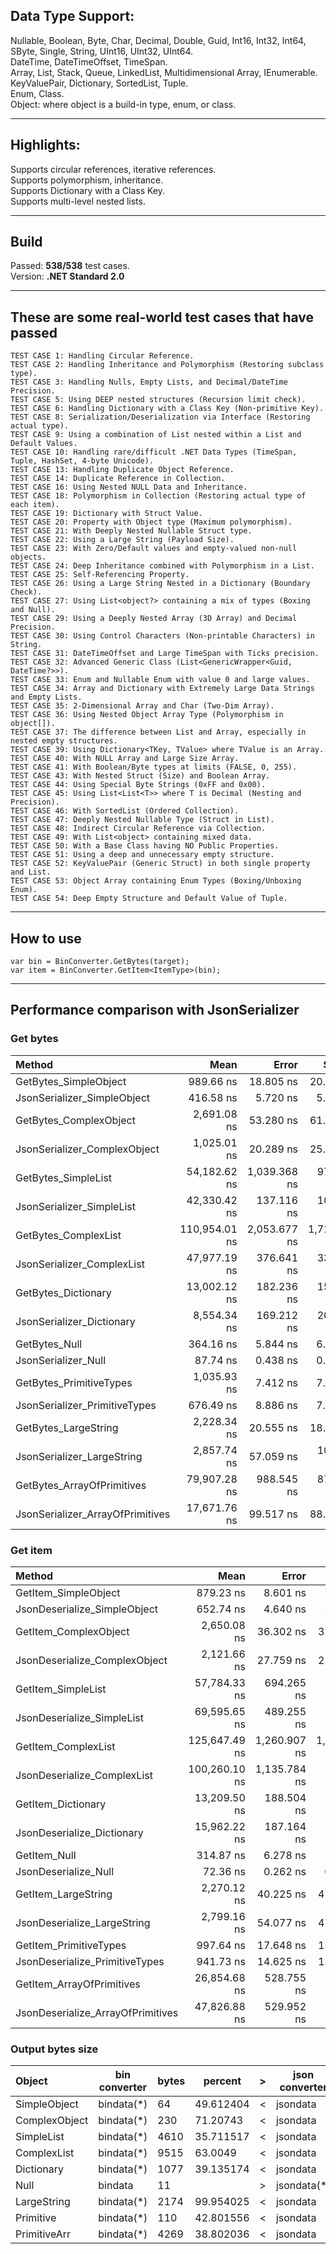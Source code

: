 ﻿## Data Type Support:

Nullable, Boolean, Byte, Char, Decimal, Double, Guid, Int16, Int32, Int64, SByte, Single, String, UInt16, UInt32, UInt64.  
DateTime, DateTimeOffset, TimeSpan.  
Array, List, Stack, Queue, LinkedList, Multidimensional Array, IEnumerable.  
KeyValuePair, Dictionary, SortedList, Tuple.  
Enum, Class.  
Object: where object is a build-in type, enum, or class.  

-----

## Highlights:

Supports circular references, iterative references.  
Supports polymorphism, inheritance.  
Supports Dictionary with a Class Key.  
Supports multi-level nested lists.  

-----

## Build

Passed: **538/538** test cases.  
Version: **.NET Standard 2.0**  

-----

## These are some real-world test cases that have passed

```
TEST CASE 1: Handling Circular Reference.
TEST CASE 2: Handling Inheritance and Polymorphism (Restoring subclass type).
TEST CASE 3: Handling Nulls, Empty Lists, and Decimal/DateTime Precision.
TEST CASE 5: Using DEEP nested structures (Recursion limit check).
TEST CASE 6: Handling Dictionary with a Class Key (Non-primitive Key).
TEST CASE 8: Serialization/Deserialization via Interface (Restoring actual type).
TEST CASE 9: Using a combination of List nested within a List and Default Values.
TEST CASE 10: Handling rare/difficult .NET Data Types (TimeSpan, Tuple, HashSet, 4-byte Unicode).
TEST CASE 13: Handling Duplicate Object Reference.
TEST CASE 14: Duplicate Reference in Collection.
TEST CASE 16: Using Nested NULL Data and Inheritance.
TEST CASE 18: Polymorphism in Collection (Restoring actual type of each item).
TEST CASE 19: Dictionary with Struct Value.
TEST CASE 20: Property with Object type (Maximum polymorphism).
TEST CASE 21: With Deeply Nested Nullable Struct type.
TEST CASE 22: Using a Large String (Payload Size).
TEST CASE 23: With Zero/Default values and empty-valued non-null objects.
TEST CASE 24: Deep Inheritance combined with Polymorphism in a List.
TEST CASE 25: Self-Referencing Property.
TEST CASE 26: Using a Large String Nested in a Dictionary (Boundary Check).
TEST CASE 27: Using List<object?> containing a mix of types (Boxing and Null).
TEST CASE 29: Using a Deeply Nested Array (3D Array) and Decimal Precision.
TEST CASE 30: Using Control Characters (Non-printable Characters) in String.
TEST CASE 31: DateTimeOffset and Large TimeSpan with Ticks precision.
TEST CASE 32: Advanced Generic Class (List<GenericWrapper<Guid, DateTime?>>).
TEST CASE 33: Enum and Nullable Enum with value 0 and large values.
TEST CASE 34: Array and Dictionary with Extremely Large Data Strings and Empty Lists.
TEST CASE 35: 2-Dimensional Array and Char (Two-Dim Array).
TEST CASE 36: Using Nested Object Array Type (Polymorphism in object[]).
TEST CASE 37: The difference between List and Array, especially in nested empty structures.
TEST CASE 39: Using Dictionary<TKey, TValue> where TValue is an Array.
TEST CASE 40: With NULL Array and Large Size Array.
TEST CASE 41: With Boolean/Byte types at limits (FALSE, 0, 255).
TEST CASE 43: With Nested Struct (Size) and Boolean Array.
TEST CASE 44: Using Special Byte Strings (0xFF and 0x00).
TEST CASE 45: Using List<List<T>> where T is Decimal (Nesting and Precision).
TEST CASE 46: With SortedList (Ordered Collection).
TEST CASE 47: Deeply Nested Nullable Type (Struct in List).
TEST CASE 48: Indirect Circular Reference via Collection.
TEST CASE 49: With List<object> containing mixed data.
TEST CASE 50: With a Base Class having NO Public Properties.
TEST CASE 51: Using a deep and unnecessary empty structure.
TEST CASE 52: KeyValuePair (Generic Struct) in both single property and List.
TEST CASE 53: Object Array containing Enum Types (Boxing/Unboxing Enum).
TEST CASE 54: Deep Empty Structure and Default Value of Tuple.
```

-----

## How to use

```
var bin = BinConverter.GetBytes(target);
var item = BinConverter.GetItem<ItemType>(bin);
```

-----

## Performance comparison with JsonSerializer

### Get bytes

| Method | Mean | Error | StdDev | Gen0 | Gen1 | Allocated |
| :--- | ---: | ---: | ---: | ---: | ---: | ---: |
| GetBytes\_SimpleObject | 989.66 ns | 18.805 ns | 20.121 ns | 0.4101 | 0.0019 | 3440 B |
| JsonSerializer\_SimpleObject | 416.58 ns | 5.720 ns | 5.070 ns | 0.0181 | - | 152 B |
| GetBytes\_ComplexObject | 2,691.08 ns | 53.280 ns | 61.357 ns | 0.7248 | 0.0038 | 6080 B |
| JsonSerializer\_ComplexObject | 1,025.01 ns | 20.289 ns | 25.660 ns | 0.0744 | - | 632 B |
| GetBytes\_SimpleList | 54,182.62 ns | 1,039.368 ns | 972.225 ns | 12.4512 | 0.0610 | 104544 B |
| JsonSerializer\_SimpleList | 42,330.42 ns | 137.116 ns | 107.051 ns | 1.5869 | - | 13760 B |
| GetBytes\_ComplexList | 110,954.01 ns | 2,053.677 ns | 1,714.913 ns | 22.5830 | 3.1738 | 189440 B |
| JsonSerializer\_ComplexList | 47,977.19 ns | 376.641 ns | 333.883 ns | 1.7700 | - | 15288 B |
| GetBytes\_Dictionary | 13,002.12 ns | 182.236 ns | 152.175 ns | 2.9755 | 0.0610 | 24952 B |
| JsonSerializer\_Dictionary | 8,554.34 ns | 169.212 ns | 201.435 ns | 0.3662 | - | 3096 B |
| GetBytes\_Null | 364.16 ns | 5.844 ns | 6.253 ns | 0.2770 | 0.0019 | 2320 B |
| JsonSerializer\_Null | 87.74 ns | 0.438 ns | 0.388 ns | 0.0038 | - | 32 B |
| GetBytes\_PrimitiveTypes | 1,035.93 ns | 7.412 ns | 7.280 ns | 0.4234 | 0.0019 | 3544 B |
| JsonSerializer\_PrimitiveTypes | 676.49 ns | 8.886 ns | 7.420 ns | 0.0324 | - | 272 B |
| GetBytes\_LargeString | 2,228.34 ns | 20.555 ns | 18.221 ns | 1.6785 | 0.0267 | 14040 B |
| JsonSerializer\_LargeString | 2,857.74 ns | 57.059 ns | 109.933 ns | 0.2556 | - | 2144 B |
| GetBytes\_ArrayOfPrimitives | 79,907.28 ns | 988.545 ns | 876.320 ns | 10.6201 | 0.2441 | 89024 B |
| JsonSerializer\_ArrayOfPrimitives | 17,671.76 ns | 99.517 ns | 88.219 ns | 1.2817 | - | 10984 B |

### Get item

| Method | Mean | Error | StdDev | Gen0 | Gen1 | Allocated |
| :--- | ---: | ---: | ---: | ---: | ---: | ---: |
| GetItem\_SimpleObject | 879.23 ns | 8.601 ns | 7.182 ns | 0.3538 | 0.0019 | 2960 B |
| JsonDeserialize\_SimpleObject | 652.74 ns | 4.640 ns | 3.875 ns | 0.0134 | - | 112 B |
| GetItem\_ComplexObject | 2,650.08 ns | 36.302 ns | 32.181 ns | 0.6599 | 0.0076 | 5520 B |
| JsonDeserialize\_ComplexObject | 2,121.66 ns | 27.759 ns | 25.966 ns | 0.2136 | - | 1800 B |
| GetItem\_SimpleList | 57,784.33 ns | 694.265 ns | 649.416 ns | 11.8408 | 1.2207 | 99801 B |
| JsonDeserialize\_SimpleList | 69,595.65 ns | 489.255 ns | 408.550 ns | 1.4648 | - | 13064 B |
| GetItem\_ComplexList | 125,647.49 ns | 1,260.907 ns | 1,117.761 ns | 23.9258 | 4.8828 | 202086 B |
| JsonDeserialize\_ComplexList | 100,260.10 ns | 1,135.784 ns | 948.431 ns | 7.0801 | 0.9766 | 60232 B |
| GetItem\_Dictionary | 13,209.50 ns | 188.504 ns | 176.327 ns | 2.7008 | 0.0763 | 22670 B |
| JsonDeserialize\_Dictionary | 15,962.22 ns | 187.164 ns | 165.916 ns | 0.6409 | - | 5512 B |
| GetItem\_Null | 314.87 ns | 6.278 ns | 5.873 ns | 0.2475 | 0.0014 | 2072 B |
| JsonDeserialize\_Null | 72.36 ns | 0.262 ns | 0.232 ns | - | - | - |
| GetItem\_LargeString | 2,270.12 ns | 40.225 ns | 47.884 ns | 1.4534 | 0.0076 | 12184 B |
| JsonDeserialize\_LargeString | 2,799.16 ns | 54.077 ns | 47.938 ns | 0.5035 | - | 4240 B |
| GetItem\_PrimitiveTypes | 997.64 ns | 17.648 ns | 15.644 ns | 0.3586 | 0.0019 | 3008 B |
| JsonDeserialize\_PrimitiveTypes | 941.73 ns | 14.625 ns | 13.680 ns | 0.0210 | - | 176 B |
| GetItem\_ArrayOfPrimitives | 26,854.68 ns | 528.755 ns | 587.710 ns | 8.4534 | 0.3052 | 70800 B |
| JsonDeserialize\_ArrayOfPrimitives | 47,826.88 ns | 529.952 ns | 469.788 ns | 1.4648 | - | 12448 B |

### Output bytes size

| Object | bin converter | bytes | percent | \> | json converter | bytes | percent |
| :--- | --- | --- | --- | :--- | --- | --- | --- |
| SimpleObject | bindata(\*) | 64 | 49.612404 | \< | jsondata | 129 | |
| ComplexObject | bindata(\*) | 230 | 71.20743 | \< | jsondata | 323 | |
| SimpleList | bindata(\*) | 4610 | 35.711517 | \< | jsondata | 12909 | |
| ComplexList | bindata(\*) | 9515 | 63.0049 | \< | jsondata | 15102 | |
| Dictionary | bindata(\*) | 1077 | 39.135174 | \< | jsondata | 2752 | |
| Null | bindata | 11 | | \> | jsondata(\*) | 4 | 36.363636 |
| LargeString | bindata(\*) | 2174 | 99.954025 | \< | jsondata | 2175 | |
| Primitive | bindata(\*) | 110 | 42.801556 | \< | jsondata | 257 | |
| PrimitiveArr | bindata(\*) | 4269 | 38.802036 | \< | jsondata | 11002 | |